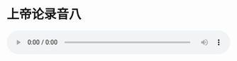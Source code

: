 # 上帝论录音八

<audio style="width: 100%;" preload="false" controls controlslist="nodownload"><source src="http://file.simai.life/audio/mp3/old/27379.mp3" type="audio/mpeg">Your browser does not support the audio element.</audio>


